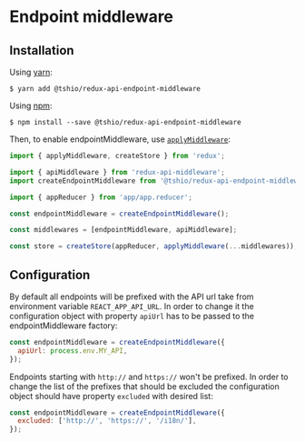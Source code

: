 # Endpoint middleware

## Installation

Using [yarn](https://yarnpkg.com/lang/en/):

    $ yarn add @tshio/redux-api-endpoint-middleware

Using [npm](https://www.npmjs.com/):

    $ npm install --save @tshio/redux-api-endpoint-middleware

Then, to enable endpointMiddleware, use [`applyMiddleware`](https://redux.js.org/api-reference/applymiddleware):

```js
import { applyMiddleware, createStore } from 'redux';

import { apiMiddleware } from 'redux-api-middleware';
import createEndpointMiddleware from '@tshio/redux-api-endpoint-middleware';

import { appReducer } from 'app/app.reducer';

const endpointMiddleware = createEndpointMiddleware();

const middlewares = [endpointMiddleware, apiMiddleware];

const store = createStore(appReducer, applyMiddleware(...middlewares));
```

## Configuration

By default all endpoints will be prefixed with the API url take from environment variable `REACT_APP_API_URL`.
In order to change it the configuration object with property `apiUrl` has to be passed to the endpointMiddleware
factory:

```js
const endpointMiddleware = createEndpointMiddleware({
  apiUrl: process.env.MY_API,
});
```

Endpoints starting with `http://` and `https://` won't be prefixed. In order to change the list of the prefixes that
should be excluded the configuration object should have property `excluded` with desired list:

```js
const endpointMiddleware = createEndpointMiddleware({
  excluded: ['http://', 'https://', '/i18n/'],
});
```
